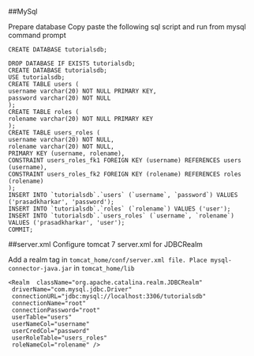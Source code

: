 ##MySql

Prepare database 
Copy paste the following sql script and run from mysql command prompt

```
CREATE DATABASE tutorialsdb;

DROP DATABASE IF EXISTS tutorialsdb;
CREATE DATABASE tutorialsdb;
USE tutorialsdb;
CREATE TABLE users (
username varchar(20) NOT NULL PRIMARY KEY,
password varchar(20) NOT NULL
);
CREATE TABLE roles (
rolename varchar(20) NOT NULL PRIMARY KEY
);
CREATE TABLE users_roles (
username varchar(20) NOT NULL,
rolename varchar(20) NOT NULL,
PRIMARY KEY (username, rolename),
CONSTRAINT users_roles_fk1 FOREIGN KEY (username) REFERENCES users (username),
CONSTRAINT users_roles_fk2 FOREIGN KEY (rolename) REFERENCES roles (rolename)
);
INSERT INTO `tutorialsdb`.`users` (`username`, `password`) VALUES ('prasadkharkar', 'password');
INSERT INTO `tutorialsdb`.`roles` (`rolename`) VALUES ('user');
INSERT INTO `tutorialsdb`.`users_roles` (`username`, `rolename`) VALUES ('prasadkharkar', 'user');
COMMIT;
```


##server.xml
Configure tomcat 7 server.xml for JDBCRealm

Add a realm tag in ```tomcat_home/conf/server.xml file. Place mysql-connector-java.jar``` in ```tomcat_home/lib```
```
<Realm  className="org.apache.catalina.realm.JDBCRealm"
 driverName="com.mysql.jdbc.Driver"
 connectionURL="jdbc:mysql://localhost:3306/tutorialsdb"
 connectionName="root"
 connectionPassword="root"
 userTable="users"
 userNameCol="username"
 userCredCol="password"
 userRoleTable="users_roles"
 roleNameCol="rolename" />
 ```
